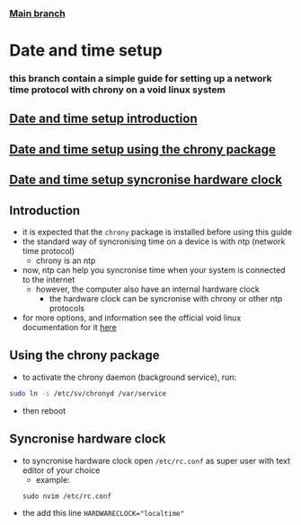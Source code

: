 ### [Main branch](https://github.com/P-OEM/P-OEM-s-void-setup)

# Date and time setup

### this branch contain a simple guide for setting up a network time protocol with chrony on a void linux system

## [Date and time setup introduction](#introduction)
## [Date and time setup using the chrony package](#using-the-chrony-package)
## [Date and time setup syncronise hardware clock](#syncronise-hardware-clock)

## Introduction
* it is expected that the `chrony` package is installed before using this guide
* the standard way of syncronising time on a device is with ntp (network time protocol)
    * chrony is an ntp
* now, ntp can help you syncronise time when your system is connected to the internet
    * however, the computer also have an internal hardware clock
        * the hardware clock can be syncronise with chrony or other ntp protocols
* for more options, and information see the official void linux documentation for it [here](https://docs.voidlinux.org/config/date-time.html)

## Using the chrony package
* to activate the chrony daemon (background service), run:
```sh
sudo ln -s /etc/sv/chronyd /var/service
```
* then reboot

## Syncronise hardware clock
* to syncronise hardware clock open `/etc/rc.conf` as super user with text editor of your choice
    * example:
    ```
    sudo nvim /etc/rc.conf
    ```
* the add this line
`HARDWARECLOCK="localtime"`
